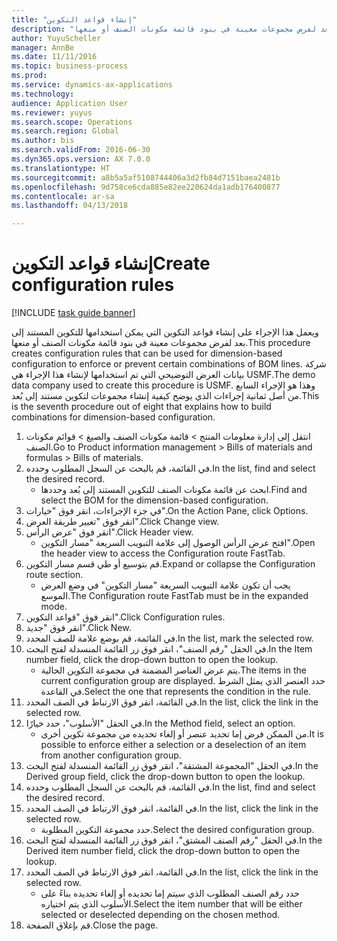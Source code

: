 ```yaml
--- 
title: "إنشاء قواعد التكوين"
description: "ويعمل هذا الإجراء على إنشاء قواعد التكوين التي يمكن استخدامها للتكوين المستند إلى بعد لفرض مجموعات معينة في بنود قائمة مكونات الصنف أو منعها."
author: YuyuScheller
manager: AnnBe
ms.date: 11/11/2016
ms.topic: business-process
ms.prod: 
ms.service: dynamics-ax-applications
ms.technology: 
audience: Application User
ms.reviewer: yuyus
ms.search.scope: Operations
ms.search.region: Global
ms.author: bis
ms.search.validFrom: 2016-06-30
ms.dyn365.ops.version: AX 7.0.0
ms.translationtype: HT
ms.sourcegitcommit: a8b5a5af5108744406a3d2fb84d7151baea2481b
ms.openlocfilehash: 9d758ce6cda885e82ee220624da1adb176400877
ms.contentlocale: ar-sa
ms.lasthandoff: 04/13/2018

---
```

# <a name="create-configuration-rules"></a><span data-ttu-id="ad862-103">إنشاء قواعد التكوين</span><span class="sxs-lookup"><span data-stu-id="ad862-103">Create configuration rules</span></span>

[!INCLUDE [task guide banner](../../includes/task-guide-banner.md)]

<span data-ttu-id="ad862-104">ويعمل هذا الإجراء على إنشاء قواعد التكوين التي يمكن استخدامها للتكوين المستند إلى بعد لفرض مجموعات معينة في بنود قائمة مكونات الصنف أو منعها.</span><span class="sxs-lookup"><span data-stu-id="ad862-104">This procedure creates configuration rules that can be used for dimension-based configuration to enforce or prevent certain combinations of BOM lines.</span></span> <span data-ttu-id="ad862-105">شركة بيانات العرض التوضيحي التي تم استخدامها لإنشاء هذا الإجراء هي USMF.</span><span class="sxs-lookup"><span data-stu-id="ad862-105">The demo data company used to create this procedure is USMF.</span></span> <span data-ttu-id="ad862-106">وهذا هو الإجراء السابع من أصل ثمانية إجراءات الذي يوضح كيفية إنشاء مجموعات لتكوين مستند إلى بُعد.</span><span class="sxs-lookup"><span data-stu-id="ad862-106">This is the seventh procedure out of eight that explains how to build combinations for dimension-based configuration.</span></span>

1. <span data-ttu-id="ad862-107">انتقل إلى إدارة معلومات المنتج > قائمة مكونات الصنف والصيغ > قوائم مكونات الصنف.</span><span class="sxs-lookup"><span data-stu-id="ad862-107">Go to Product information management > Bills of materials and formulas > Bills of materials.</span></span>
2. <span data-ttu-id="ad862-108">في القائمة، قم بالبحث عن السجل المطلوب وحدده.</span><span class="sxs-lookup"><span data-stu-id="ad862-108">In the list, find and select the desired record.</span></span>
    * <span data-ttu-id="ad862-109">ابحث عن قائمة مكونات الصنف للتكوين المستند إلى بُعد وحددها.</span><span class="sxs-lookup"><span data-stu-id="ad862-109">Find and select the BOM for the dimension-based configuration.</span></span>  
3. <span data-ttu-id="ad862-110">في جزء الإجراءات، انقر فوق "خيارات".</span><span class="sxs-lookup"><span data-stu-id="ad862-110">On the Action Pane, click Options.</span></span>
4. <span data-ttu-id="ad862-111">انقر فوق "تغيير طريقة العرض‬".</span><span class="sxs-lookup"><span data-stu-id="ad862-111">Click Change view.</span></span>
5. <span data-ttu-id="ad862-112">انقر فوق "عرض الرأس".</span><span class="sxs-lookup"><span data-stu-id="ad862-112">Click Header view.</span></span>
    * <span data-ttu-id="ad862-113">افتح عرض الرأس الوصول إلى علامة التبويب السريعة "مسار التكوين".</span><span class="sxs-lookup"><span data-stu-id="ad862-113">Open the header view to access the Configuration route FastTab.</span></span>  
6. <span data-ttu-id="ad862-114">قم بتوسيع أو طي قسم مسار التكوين.</span><span class="sxs-lookup"><span data-stu-id="ad862-114">Expand or collapse the Configuration route section.</span></span>
    * <span data-ttu-id="ad862-115">يجب أن تكون علامة التبويب السريعة "مسار التكوين" في وضع العرض الموسع.</span><span class="sxs-lookup"><span data-stu-id="ad862-115">The Configuration route FastTab must be in the expanded mode.</span></span>  
7. <span data-ttu-id="ad862-116">انقر فوق "قواعد التكوين".</span><span class="sxs-lookup"><span data-stu-id="ad862-116">Click Configuration rules.</span></span>
8. <span data-ttu-id="ad862-117">انقر فوق "جديد".</span><span class="sxs-lookup"><span data-stu-id="ad862-117">Click New.</span></span>
9. <span data-ttu-id="ad862-118">في القائمة، قم بوضع علامة للصف المحدد.</span><span class="sxs-lookup"><span data-stu-id="ad862-118">In the list, mark the selected row.</span></span>
10. <span data-ttu-id="ad862-119">في الحقل "رقم الصنف"، انقر فوق زر القائمة المنسدلة لفتح البحث.</span><span class="sxs-lookup"><span data-stu-id="ad862-119">In the Item number field, click the drop-down button to open the lookup.</span></span>
    * <span data-ttu-id="ad862-120">يتم عرض العناصر المضمنة في مجموعة التكوين الحالية.</span><span class="sxs-lookup"><span data-stu-id="ad862-120">The items in the current configuration group are displayed.</span></span> <span data-ttu-id="ad862-121">حدد العنصر الذي يمثل الشرط في القاعدة.</span><span class="sxs-lookup"><span data-stu-id="ad862-121">Select the one that represents the condition in the rule.</span></span>  
11. <span data-ttu-id="ad862-122">في القائمة، انقر فوق الارتباط في الصف المحدد.</span><span class="sxs-lookup"><span data-stu-id="ad862-122">In the list, click the link in the selected row.</span></span>
12. <span data-ttu-id="ad862-123">في الحقل "الأسلوب‬"، حدد خيارًا.</span><span class="sxs-lookup"><span data-stu-id="ad862-123">In the Method field, select an option.</span></span>
    * <span data-ttu-id="ad862-124">من الممكن فرض إما تحديد عنصر أو إلغاء تحديده من مجموعة تكوين أخرى.</span><span class="sxs-lookup"><span data-stu-id="ad862-124">It is possible to enforce either a selection or a deselection of an item from another configuration group.</span></span>  
13. <span data-ttu-id="ad862-125">في الحقل "المجموعة المشتقة"، انقر فوق زر القائمة المنسدلة لفتح البحث.</span><span class="sxs-lookup"><span data-stu-id="ad862-125">In the Derived group field, click the drop-down button to open the lookup.</span></span>
14. <span data-ttu-id="ad862-126">في القائمة، قم بالبحث عن السجل المطلوب وحدده.</span><span class="sxs-lookup"><span data-stu-id="ad862-126">In the list, find and select the desired record.</span></span>
15. <span data-ttu-id="ad862-127">في القائمة، انقر فوق الارتباط في الصف المحدد.</span><span class="sxs-lookup"><span data-stu-id="ad862-127">In the list, click the link in the selected row.</span></span>
    * <span data-ttu-id="ad862-128">حدد مجموعة التكوين المطلوبة.</span><span class="sxs-lookup"><span data-stu-id="ad862-128">Select the desired configuration group.</span></span>  
16. <span data-ttu-id="ad862-129">في الحقل "رقم الصنف المشتق"، انقر فوق زر القائمة المنسدلة لفتح البحث.</span><span class="sxs-lookup"><span data-stu-id="ad862-129">In the Derived item number field, click the drop-down button to open the lookup.</span></span>
17. <span data-ttu-id="ad862-130">في القائمة، انقر فوق الارتباط في الصف المحدد.</span><span class="sxs-lookup"><span data-stu-id="ad862-130">In the list, click the link in the selected row.</span></span>
    * <span data-ttu-id="ad862-131">حدد رقم الصنف المطلوب الذي سيتم إما تحديده أو إلغاء تحديده بناءً على الأسلوب الذي يتم اختياره.</span><span class="sxs-lookup"><span data-stu-id="ad862-131">Select the item number that will be either selected or deselected depending on the chosen method.</span></span>  
18. <span data-ttu-id="ad862-132">قم بإغلاق الصفحة.</span><span class="sxs-lookup"><span data-stu-id="ad862-132">Close the page.</span></span>


